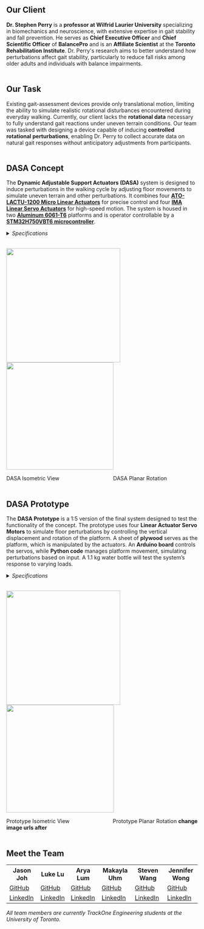 ## Our Client 

**Dr. Stephen Perry** is a **professor at Wilfrid Laurier University** specializing in biomechanics and neuroscience, with extensive expertise in gait stability and fall prevention. 
He serves as **Chief Executive Officer** and **Chief Scientific Officer** of **BalancePro** and is an **Affiliate Scientist** at the **Toronto Rehabilitation Institute**. 
Dr. Perry's research aims to better understand how perturbations affect gait stability, particularly to reduce fall risks among older adults and individuals with balance impairments. 
<br> 
<br> 

## Our Task

Existing gait-assessment devices provide only translational motion, limiting the ability to simulate realistic rotational disturbances encountered during everyday walking. 
Currently, our client lacks the **rotational data** necessary to fully understand gait reactions under uneven terrain conditions. 
Our team was tasked with designing a device capable of inducing **controlled rotational perturbations**, enabling Dr. Perry to collect accurate data on natural gait responses without anticipatory adjustments from participants.
<br> 
<br> 

## **DASA** Concept

The **Dynamic Adjustable Support Actuators (DASA)** system is designed to induce perturbations in the walking cycle by adjusting floor movements to simulate uneven terrain and other perturbations. 
It combines four [**ATO-LACTU-1200 Micro Linear Actuators**](https://www.ato.com/micro-linear-actuator) for precise control and four [**IMA Linear Servo Actuators**](https://www.tolomatic.com/products/product-details/ima-linear-servo-actuators) for high-speed motion. 
The system is housed in two [**Aluminum 6061-T6**](https://asm.matweb.com/search/specificmaterial.asp?bassnum=ma6061t6) platforms and is operator controllable by a [**STM32H750VBT6 microcontroller**](https://www.st.com/en/microcontrollers-microprocessors/stm32h750vb.html). 

<details>
<summary><em>Specifications</em></summary>
<br>
  
**Rotational Capabilities**: 11.4°
<br>

**Noise Generation**: <55 dB
<br>

**Estimated Cost**: 5654 CAD
</details>
<br>

<img src="https://i.imgur.com/athzmcL.png" all="Screenshot" width="300">  <img src="https://i.imgur.com/tFBE1Ig.png" all="Screenshot" width="282">

DASA Isometric View&nbsp;&nbsp;&nbsp;&nbsp;&nbsp;&nbsp;&nbsp;&nbsp;&nbsp;&nbsp;&nbsp;&nbsp;&nbsp;&nbsp;&nbsp;&nbsp;&nbsp;&nbsp;&nbsp;&nbsp;&nbsp;&nbsp;&nbsp;&nbsp;&nbsp;&nbsp;&nbsp;&nbsp;&nbsp;&nbsp;&nbsp;&nbsp;&nbsp;&nbsp;&nbsp;&nbsp;DASA Planar Rotation
<br> 
<br> 

## DASA Prototype

The **DASA Prototype** is a 1:5 version of the final system designed to test the functionality of the concept.
The prototype uses four **Linear Actuator Servo Motors** to simulate floor perturbations by controlling the vertical displacement and rotation of the platform.
A sheet of **plywood** serves as the platform, which is manipulated by the actuators. 
An **Arduino board** controls the servos, while **Python code** manages platform movement, simulating perturbations based on input. 
A 1.1 kg water bottle will test the system’s response to varying loads.

<details>
<summary><em>Specifications</em></summary>
<br>
  
**Rotational Capabilities**: 11.3°
<br>

**Noise Generation**: <x dB
<br>

**Final Cost**: 188 CAD
<br>

**Assembly and Programming Duration**: 2 Days
</details>
<br> 

<img src="https://i.imgur.com/athzmcL.png" all="Screenshot" width="300">  <img src="https://i.imgur.com/tFBE1Ig.png" all="Screenshot" width="283">

Prototype Isometric View&nbsp;&nbsp;&nbsp;&nbsp;&nbsp;&nbsp;&nbsp;&nbsp;&nbsp;&nbsp;&nbsp;&nbsp;&nbsp;&nbsp;&nbsp;&nbsp;&nbsp;&nbsp;&nbsp;&nbsp;&nbsp;&nbsp;&nbsp;&nbsp;&nbsp;&nbsp;&nbsp;&nbsp;&nbsp;Prototype Planar Rotation **change image urls after**
<br> 
<br> 

## Meet the Team

<table>
  <tr>
    <th>Jason Joh</th>
    <th>Luke Lu</th>
    <th>Arya Lum</th>
    <th>Makayla Uhm</th>
    <th>Steven Wang</th>
    <th>Jennifer Wong</th>
  </tr>
  <tr>
    <td><a href="#">GitHub</a></td>
    <td><a href="#">GitHub</a></td>
    <td><a href="#">GitHub</a></td>
    <td><a href="#">GitHub</a></td>
    <td><a href="#">GitHub</a></td>
    <td><a href="#">GitHub</a></td>
  </tr>
  <tr>
    <td><a href="#">LinkedIn</a></td>
    <td><a href="#">LinkedIn</a></td>
    <td><a href="#">LinkedIn</a></td>
    <td><a href="#">LinkedIn</a></td>
    <td><a href="#">LinkedIn</a></td>
    <td><a href="#">LinkedIn</a></td>
  </tr>
</table>

*All team members are currently TrackOne Engineering students at the University of Toronto.*




 









